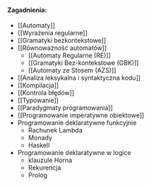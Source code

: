 
#### Zagadnienia:
- [[Automaty]]
- [[Wyrażenia regularne]]
- [[Gramatyki bezkontekstowe]]
- [[Równoważność automatów]]
	- [[Automaty Regularne (RE)]]
	- [[Gramatyki Bez-kontekstowe (GBK)]]
	- [[Automaty ze Stosem (AZS)]]
- [[Analiza leksykalna i syntaktyczna kodu]]
- [[Kompilacja]]
- [[Kontrola błędów]]
-  [[Typowanie]]
- [[Paradygmaty programowania]]
- [[Programowanie imperatywne obiektowe]]
- Programowanie deklaratywne funkcyjnie
	- Rachunek Lambda
	- Monady
	- Haskell
- Programowanie deklaratywne w logice
	- klauzule Horna
	- Rekurencja
	- Prolog